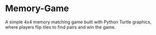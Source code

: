 # Memory-Game
A simple 4x4 memory matching game built with Python Turtle graphics, where players flip tiles to find pairs and win the game.
